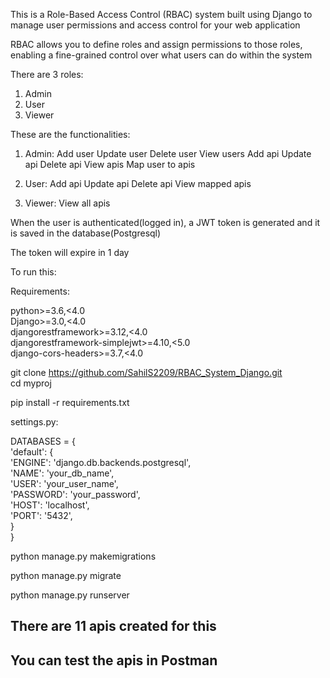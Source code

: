 This is a Role-Based Access Control (RBAC) system built using Django to manage user permissions and access control for your web application

RBAC allows you to define roles and assign permissions to those roles, enabling a fine-grained control over what users can do within the system

There are 3 roles: 
1. Admin 
2. User 
3. Viewer

These are the functionalities:

1. Admin: 
   Add user 
   Update user 
   Delete user 
   View users 
   Add api 
   Update api 
   Delete api 
   View apis 
   Map user to apis 

2. User: 
   Add api 
   Update api 
   Delete api 
   View mapped apis 

3. Viewer: 
   View all apis

When the user is authenticated(logged in), a JWT token is generated and it is saved in the database(Postgresql)

The token will expire in 1 day

To run this:

Requirements:

python>=3.6,<4.0 \
Django>=3.0,<4.0 \
djangorestframework>=3.12,<4.0 \
djangorestframework-simplejwt>=4.10,<5.0 \
django-cors-headers>=3.7,<4.0

git clone https://github.com/SahilS2209/RBAC_System_Django.git \
cd myproj 

pip install -r requirements.txt

settings.py: 

DATABASES = { \
    'default': { \
        'ENGINE': 'django.db.backends.postgresql', \
        'NAME': 'your_db_name',    
        'USER': 'your_user_name',         
        'PASSWORD': 'your_password', \
        'HOST': 'localhost',                   
        'PORT': '5432',                            
    } \
}

python manage.py makemigrations

python manage.py migrate

python manage.py runserver

## There are 11 apis created for this

## You can test the apis in Postman







